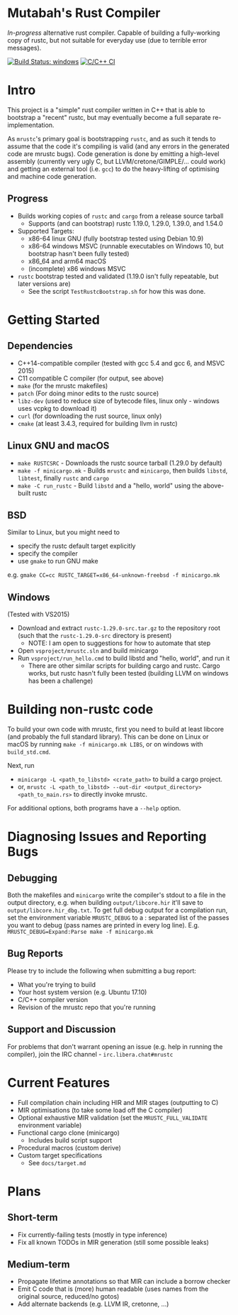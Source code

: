 # Mutabah's Rust Compiler

_In-progress_ alternative rust compiler. Capable of building a fully-working copy of rustc, but not suitable for everyday use (due to terrible error messages).

[![Build Status: windows](https://ci.appveyor.com/api/projects/status/96y4ui20pl8xjm2h/branch/master?svg=true)](https://ci.appveyor.com/project/thepowersgang/mrustc/branch/master)
[![C/C++ CI](https://github.com/thepowersgang/mrustc/actions/workflows/c-cpp.yml/badge.svg)](https://github.com/thepowersgang/mrustc/actions/workflows/c-cpp.yml)

Intro
===
This project is a "simple" rust compiler written in C++ that is able to bootstrap a "recent" rustc, but may eventually become a full separate re-implementation.

As `mrustc`'s primary goal is bootstrapping `rustc`, and as such it tends to assume that the code it's compiling is valid (and any errors in the generated code are mrustc bugs). Code generation is done by emitting a high-level assembly (currently very ugly C, but LLVM/cretone/GIMPLE/... could work) and getting an external tool (i.e. `gcc`) to do the heavy-lifting of optimising and machine code generation.

Progress
--------

- Builds working copies of `rustc` and `cargo` from a release source tarball
  - Supports (and can bootstrap) rustc 1.19.0, 1.29.0, 1.39.0, and 1.54.0
- Supported Targets:
  - x86-64 linux GNU (fully bootstrap tested using Debian 10.9)
  - x86-64 windows MSVC (runnable executables on Windows 10, but bootstrap hasn't been fully tested)
  - x86_64 and arm64 macOS
  - (incomplete) x86 windows MSVC
- `rustc` bootstrap tested and validated (1.19.0 isn't fully repeatable, but later versions are)
  - See the script `TestRustcBootstrap.sh` for how this was done.


Getting Started
===============

Dependencies
------------
- C++14-compatible compiler (tested with gcc 5.4 and gcc 6, and MSVC 2015)
- C11 compatible C compiler (for output, see above)
- `make` (for the mrustc makefiles)
- `patch` (For doing minor edits to the rustc source)
- `libz-dev` (used to reduce size of bytecode files, linux only - windows uses vcpkg to download it)
- `curl` (for downloading the rust source, linux only)
- `cmake` (at least 3.4.3, required for building llvm in rustc)

Linux GNU and macOS
-----
- `make RUSTCSRC` - Downloads the rustc source tarball (1.29.0 by default)
- `make -f minicargo.mk` - Builds `mrustc` and `minicargo`, then builds `libstd`, `libtest`, finally `rustc` and `cargo`
- `make -C run_rustc` - Build `libstd` and a "hello, world" using the above-built rustc

BSD
---
Similar to Linux, but you might need to
- specify the rustc default target explicitly
- specify the compiler
- use `gmake` to run GNU make

e.g. `gmake CC=cc RUSTC_TARGET=x86_64-unknown-freebsd -f minicargo.mk`

Windows
--------
(Tested with VS2015)
- Download and extract `rustc-1.29.0-src.tar.gz` to the repository root (such that the `rustc-1.29.0-src` directory is present)
  - NOTE: I am open to suggestions for how to automate that step
- Open `vsproject/mrustc.sln` and build minicargo
- Run `vsproject/run_hello.cmd` to build libstd and "hello, world", and run it
  - There are other similar scripts for building cargo and rustc. Cargo works,
    but rustc hasn't fully been tested (building LLVM on windows has been a challenge)


Building non-rustc code
=======================

To build your own code with mrustc, first you need to build at least libcore (and probably the full standard library).
This can be done on Linux or macOS by running `make -f minicargo.mk LIBS`, or on windows with `build_std.cmd`.

Next, run
- `minicargo -L <path_to_libstd> <crate_path>` to build a cargo project.
- or, `mrustc -L <path_to_libstd> --out-dir <output_directory> <path_to_main.rs>` to directly invoke mrustc.

For additional options, both programs have a `--help` option.

Diagnosing Issues and Reporting Bugs
====================================

Debugging
---------
Both the makefiles and `minicargo` write the compiler's stdout to a file in the output directory, e.g. when building
`output/libcore.hir` it'll save to `output/libcore.hir_dbg.txt`.
To get full debug output for a compilation run, set the environment variable `MRUSTC_DEBUG` to a : separated list of the passes you want to debug
(pass names are printed in every log line). E.g. `MRUSTC_DEBUG=Expand:Parse make -f minicargo.mk`

Bug Reports
-----------
Please try to include the following when submitting a bug report:
- What you're trying to build
- Your host system version (e.g. Ubuntu 17.10)
- C/C++ compiler version
- Revision of the mrustc repo that you're running

Support and Discussion
----------------------
For problems that don't warrant opening an issue (e.g. help in running the compiler), join the IRC channel - `irc.libera.chat#mrustc`


Current Features
================
- Full compilation chain including HIR and MIR stages (outputting to C)
- MIR optimisations (to take some load off the C compiler)
- Optional exhaustive MIR validation (set the `MRUSTC_FULL_VALIDATE` environment variable)
- Functional cargo clone (minicargo)
  - Includes build script support
- Procedural macros (custom derive)
- Custom target specifications
  - See `docs/target.md`

Plans
=====

Short-term
----------
- Fix currently-failing tests (mostly in type inference)
- Fix all known TODOs in MIR generation (still some possible leaks)

Medium-term
-----------
- Propagate lifetime annotations so that MIR can include a borrow checker
- Emit C code that is (more) human readable (uses names from the original source, reduced/no gotos)
- Add alternate backends (e.g. LLVM IR, cretonne, ...)

